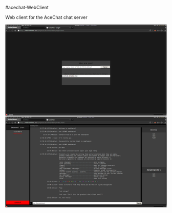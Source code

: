 #acechat-WebClient

Web client for the AceChat chat server

![Screenshot of login page](https://raw.githubusercontent.com/OakAces/acechat-WebClient/master/images/screenshot11.png)
![Screenshot of web UI](https://raw.githubusercontent.com/OakAces/acechat-WebClient/master/images/screenshot10.png)
